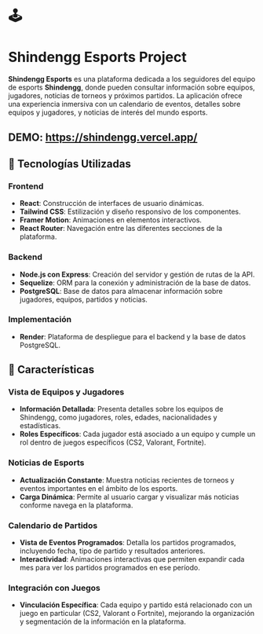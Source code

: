# 🕹️ <h1>Shindengg Esports Project</h1>

**Shindengg Esports** es una plataforma dedicada a los seguidores del equipo de esports **Shindengg**, donde pueden consultar información sobre equipos, jugadores, noticias de torneos y próximos partidos. La aplicación ofrece una experiencia inmersiva con un calendario de eventos, detalles sobre equipos y jugadores, y noticias de interés del mundo esports.

## DEMO: https://shindengg.vercel.app/

## 🚀 Tecnologías Utilizadas

### Frontend
- **React**: Construcción de interfaces de usuario dinámicas.
- **Tailwind CSS**: Estilización y diseño responsivo de los componentes.
- **Framer Motion**: Animaciones en elementos interactivos.
- **React Router**: Navegación entre las diferentes secciones de la plataforma.

### Backend
- **Node.js con Express**: Creación del servidor y gestión de rutas de la API.
- **Sequelize**: ORM para la conexión y administración de la base de datos.
- **PostgreSQL**: Base de datos para almacenar información sobre jugadores, equipos, partidos y noticias.

### Implementación
- **Render**: Plataforma de despliegue para el backend y la base de datos PostgreSQL.

## 🌟 Características

### Vista de Equipos y Jugadores
- **Información Detallada**: Presenta detalles sobre los equipos de Shindengg, como jugadores, roles, edades, nacionalidades y estadísticas.
- **Roles Específicos**: Cada jugador está asociado a un equipo y cumple un rol dentro de juegos específicos (CS2, Valorant, Fortnite).

### Noticias de Esports
- **Actualización Constante**: Muestra noticias recientes de torneos y eventos importantes en el ámbito de los esports.
- **Carga Dinámica**: Permite al usuario cargar y visualizar más noticias conforme navega en la plataforma.

### Calendario de Partidos
- **Vista de Eventos Programados**: Detalla los partidos programados, incluyendo fecha, tipo de partido y resultados anteriores.
- **Interactividad**: Animaciones interactivas que permiten expandir cada mes para ver los partidos programados en ese período.

### Integración con Juegos
- **Vinculación Específica**: Cada equipo y partido está relacionado con un juego en particular (CS2, Valorant o Fortnite), mejorando la organización y segmentación de la información en la plataforma.
